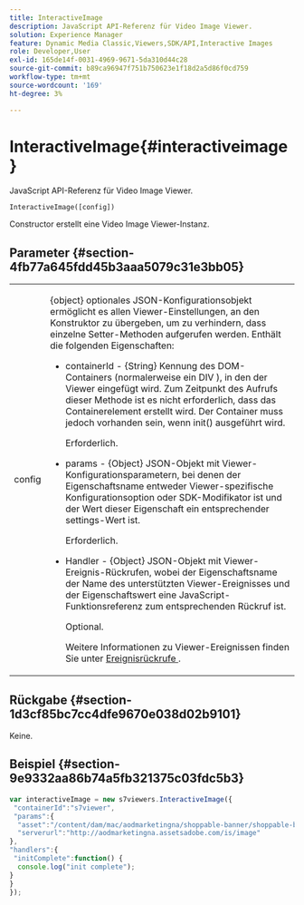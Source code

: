 ```yaml
---
title: InteractiveImage
description: JavaScript API-Referenz für Video Image Viewer.
solution: Experience Manager
feature: Dynamic Media Classic,Viewers,SDK/API,Interactive Images
role: Developer,User
exl-id: 165de14f-0031-4969-9671-5da310d44c28
source-git-commit: b89ca96947f751b750623e1f18d2a5d86f0cd759
workflow-type: tm+mt
source-wordcount: '169'
ht-degree: 3%

---
```


# InteractiveImage{#interactiveimage}

JavaScript API-Referenz für Video Image Viewer.

`InteractiveImage([config])`

Constructor erstellt eine Video Image Viewer-Instanz.

## Parameter {#section-4fb77a645fdd45b3aaa5079c31e3bb05}

<table id="table_896DFF34A68A403DB93A6D597461A573"> 
 <tbody> 
  <tr> 
   <td colname="col1"> <p> <span class="codeph"> <span class="varname"> config </span> </span> </p> </td> 
   <td colname="col2"> <p> <span class="codeph"> {object} </span> optionales JSON-Konfigurationsobjekt ermöglicht es allen Viewer-Einstellungen, an den Konstruktor zu übergeben, um zu verhindern, dass einzelne Setter-Methoden aufgerufen werden. Enthält die folgenden Eigenschaften: </p> <p> 
     <ul id="ul_789DBD5B72ED4C80B685455B0D59494D"> 
      <li id="li_28FDCB53E4AD4097A51F21B876C18FB1"> <p> <span class="codeph"> containerId </span> - <span class="codeph"> {String} </span> Kennung des DOM-Containers (normalerweise ein <span class="codeph"> DIV </span>), in den der Viewer eingefügt wird. Zum Zeitpunkt des Aufrufs dieser Methode ist es nicht erforderlich, dass das Containerelement erstellt wird. Der Container muss jedoch vorhanden sein, wenn <span class="codeph"> init() </span> ausgeführt wird. </p> <p>Erforderlich. </p> </li> 
      <li id="li_FDE00392DC1544ABBDD75F81EF814EF2"> <p> <span class="codeph"> params </span> - <span class="codeph"> {Object} </span> JSON-Objekt mit Viewer-Konfigurationsparametern, bei denen der Eigenschaftsname entweder Viewer-spezifische Konfigurationsoption oder SDK-Modifikator ist und der Wert dieser Eigenschaft ein entsprechender settings-Wert ist. </p> <p>Erforderlich. </p> </li> 
      <li id="li_C534D5091CDA4717BCC48E3EBBF09AB8"> <p> <span class="codeph"> Handler </span> - <span class="codeph"> {Object} </span> JSON-Objekt mit Viewer-Ereignis-Rückrufen, wobei der Eigenschaftsname der Name des unterstützten Viewer-Ereignisses und der Eigenschaftswert eine JavaScript-Funktionsreferenz zum entsprechenden Rückruf ist. </p> <p>Optional. </p> <p>Weitere Informationen zu Viewer-Ereignissen finden Sie unter <a href="../../../c-html5-aem-asset-viewers/c-html5-aem-interactive-images/c-html5-aem-interactive-image-event-callbacks.md#concept-66d5996f2b1b44cab3d5264cda5c50cd" format="dita" scope="local"> Ereignisrückrufe </a> . </p> </li> 
     </ul> </p> </td> 
  </tr> 
 </tbody> 
</table>

## Rückgabe {#section-1d3cf85bc7cc4dfe9670e038d02b9101}

Keine.

## Beispiel {#section-9e9332aa86b74a5fb321375c03fdc5b3}

```javascript {.line-numbers}
var interactiveImage = new s7viewers.InteractiveImage({ 
 "containerId":"s7viewer", 
 "params":{ 
  "asset":"/content/dam/mac/aodmarketingna/shoppable-banner/shoppable-banner.jpg", 
  "serverurl":"http://aodmarketingna.assetsadobe.com/is/image" 
}, 
"handlers":{ 
 "initComplete":function() { 
  console.log("init complete"); 
} 
} 
});
```

